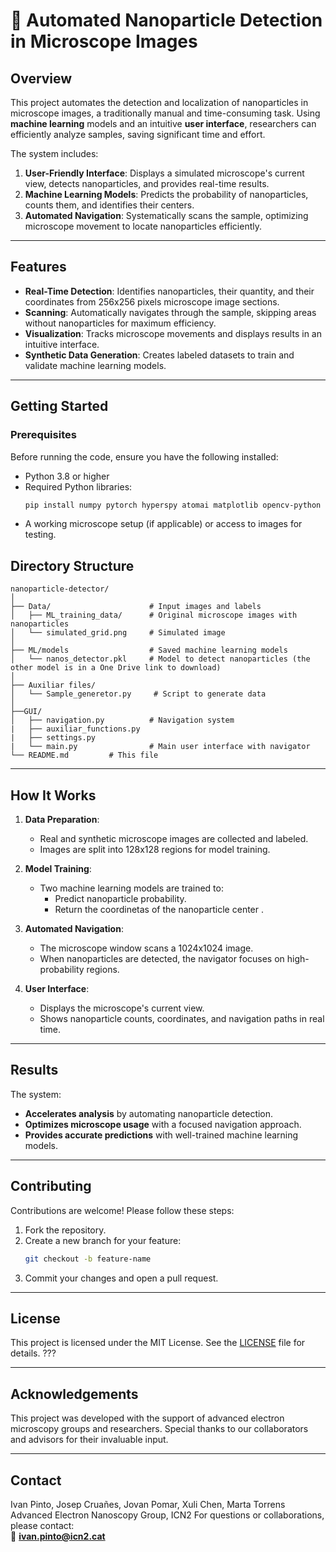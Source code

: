 # 🧬 **Automated Nanoparticle Detection in Microscope Images**

## **Overview**  
This project automates the detection and localization of nanoparticles in microscope images, a traditionally manual and time-consuming task. Using **machine learning** models and an intuitive **user interface**, researchers can efficiently analyze samples, saving significant time and effort.

The system includes:  
1. **User-Friendly Interface**: Displays a simulated microscope's current view, detects nanoparticles, and provides real-time results.  
2. **Machine Learning Models**: Predicts the probability of nanoparticles, counts them, and identifies their centers.  
3. **Automated Navigation**: Systematically scans the sample, optimizing microscope movement to locate nanoparticles efficiently.

---

## **Features**  
- **Real-Time Detection**: Identifies nanoparticles, their quantity, and their coordinates from 256x256 pixels microscope image sections.  
- **Scanning**: Automatically navigates through the sample, skipping areas without nanoparticles for maximum efficiency.  
- **Visualization**: Tracks microscope movements and displays results in an intuitive interface.  
- **Synthetic Data Generation**: Creates labeled datasets to train and validate machine learning models.

---

## **Getting Started**  

### Prerequisites  
Before running the code, ensure you have the following installed:  
- Python 3.8 or higher  
- Required Python libraries:  
  ```bash
  pip install numpy pytorch hyperspy atomai matplotlib opencv-python
  ```  
- A working microscope setup (if applicable) or access to images for testing.  


## **Directory Structure**  
```
nanoparticle-detector/
│
├── Data/                      # Input images and labels
│   ├── ML_training_data/      # Original microscope images with nanoparticles        
│   └── simulated_grid.png     # Simulated image
│
├── ML/models                  # Saved machine learning models
│   └── nanos_detector.pkl     # Model to detect nanoparticles (the other model is in a One Drive link to download)
│
├── Auxiliar files/  
│   └── Sample_generetor.py     # Script to generate data
│
├──GUI/
│   ├── navigation.py          # Navigation system
|   ├── auxiliar_functions.py  
|   ├── settings.py
|   └── main.py                # Main user interface with navigator
└── README.md         # This file
```

---

## **How It Works**  
1. **Data Preparation**:  
   - Real and synthetic microscope images are collected and labeled.  
   - Images are split into 128x128 regions for model training.  

2. **Model Training**:  
   - Two machine learning models are trained to:  
     - Predict nanoparticle probability.  
     - Return the coordinetas of the nanoparticle center .

3. **Automated Navigation**:  
   - The microscope window scans a 1024x1024 image.  
   - When nanoparticles are detected, the navigator focuses on high-probability regions.

4. **User Interface**:  
   - Displays the microscope's current view.  
   - Shows nanoparticle counts, coordinates, and navigation paths in real time.

---

## **Results**  
The system:  
- **Accelerates analysis** by automating nanoparticle detection.  
- **Optimizes microscope usage** with a focused navigation approach.  
- **Provides accurate predictions** with well-trained machine learning models.  

---

## **Contributing**  
Contributions are welcome! Please follow these steps:  
1. Fork the repository.  
2. Create a new branch for your feature:  
   ```bash
   git checkout -b feature-name
   ```  
3. Commit your changes and open a pull request.

---

## **License**  
This project is licensed under the MIT License. See the [LICENSE](LICENSE) file for details. ???

---

## **Acknowledgements**  
This project was developed with the support of advanced electron microscopy groups and researchers. Special thanks to our collaborators and advisors for their invaluable input.  

---

## **Contact**  
Ivan Pinto, Josep Cruañes, Jovan Pomar, Xuli Chen, Marta Torrens
Advanced Electron Nanoscopy Group, ICN2 
For questions or collaborations, please contact:  
📧 **ivan.pinto@icn2.cat**  
